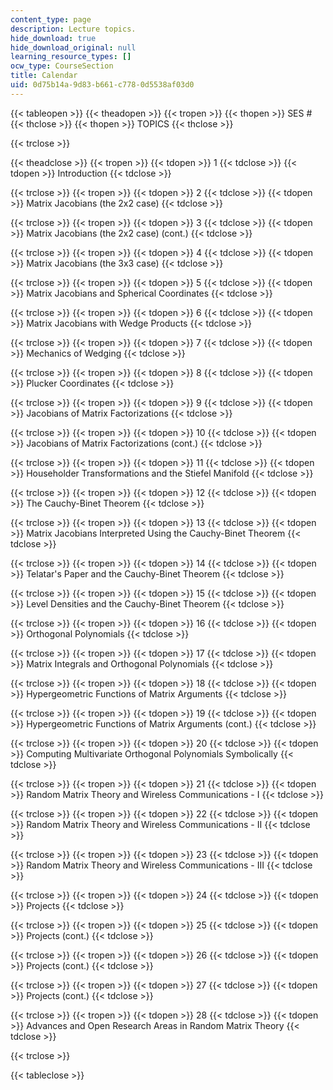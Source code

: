 ```yaml
---
content_type: page
description: Lecture topics.
hide_download: true
hide_download_original: null
learning_resource_types: []
ocw_type: CourseSection
title: Calendar
uid: 0d75b14a-9d83-b661-c778-0d5538af03d0
---
```


{{< tableopen >}}
{{< theadopen >}}
{{< tropen >}}
{{< thopen >}}
SES #
{{< thclose >}}
{{< thopen >}}
TOPICS
{{< thclose >}}

{{< trclose >}}

{{< theadclose >}}
{{< tropen >}}
{{< tdopen >}}
1
{{< tdclose >}}
{{< tdopen >}}
Introduction
{{< tdclose >}}

{{< trclose >}}
{{< tropen >}}
{{< tdopen >}}
2
{{< tdclose >}}
{{< tdopen >}}
Matrix Jacobians (the 2x2 case)
{{< tdclose >}}

{{< trclose >}}
{{< tropen >}}
{{< tdopen >}}
3
{{< tdclose >}}
{{< tdopen >}}
Matrix Jacobians (the 2x2 case) (cont.)
{{< tdclose >}}

{{< trclose >}}
{{< tropen >}}
{{< tdopen >}}
4
{{< tdclose >}}
{{< tdopen >}}
Matrix Jacobians (the 3x3 case)
{{< tdclose >}}

{{< trclose >}}
{{< tropen >}}
{{< tdopen >}}
5
{{< tdclose >}}
{{< tdopen >}}
Matrix Jacobians and Spherical Coordinates
{{< tdclose >}}

{{< trclose >}}
{{< tropen >}}
{{< tdopen >}}
6
{{< tdclose >}}
{{< tdopen >}}
Matrix Jacobians with Wedge Products
{{< tdclose >}}

{{< trclose >}}
{{< tropen >}}
{{< tdopen >}}
7
{{< tdclose >}}
{{< tdopen >}}
Mechanics of Wedging
{{< tdclose >}}

{{< trclose >}}
{{< tropen >}}
{{< tdopen >}}
8
{{< tdclose >}}
{{< tdopen >}}
Plucker Coordinates
{{< tdclose >}}

{{< trclose >}}
{{< tropen >}}
{{< tdopen >}}
9
{{< tdclose >}}
{{< tdopen >}}
Jacobians of Matrix Factorizations
{{< tdclose >}}

{{< trclose >}}
{{< tropen >}}
{{< tdopen >}}
10
{{< tdclose >}}
{{< tdopen >}}
Jacobians of Matrix Factorizations (cont.)
{{< tdclose >}}

{{< trclose >}}
{{< tropen >}}
{{< tdopen >}}
11
{{< tdclose >}}
{{< tdopen >}}
Householder Transformations and the Stiefel Manifold
{{< tdclose >}}

{{< trclose >}}
{{< tropen >}}
{{< tdopen >}}
12
{{< tdclose >}}
{{< tdopen >}}
The Cauchy-Binet Theorem
{{< tdclose >}}

{{< trclose >}}
{{< tropen >}}
{{< tdopen >}}
13
{{< tdclose >}}
{{< tdopen >}}
Matrix Jacobians Interpreted Using the Cauchy-Binet Theorem
{{< tdclose >}}

{{< trclose >}}
{{< tropen >}}
{{< tdopen >}}
14
{{< tdclose >}}
{{< tdopen >}}
Telatar's Paper and the Cauchy-Binet Theorem
{{< tdclose >}}

{{< trclose >}}
{{< tropen >}}
{{< tdopen >}}
15
{{< tdclose >}}
{{< tdopen >}}
Level Densities and the Cauchy-Binet Theorem
{{< tdclose >}}

{{< trclose >}}
{{< tropen >}}
{{< tdopen >}}
16
{{< tdclose >}}
{{< tdopen >}}
Orthogonal Polynomials
{{< tdclose >}}

{{< trclose >}}
{{< tropen >}}
{{< tdopen >}}
17
{{< tdclose >}}
{{< tdopen >}}
Matrix Integrals and Orthogonal Polynomials
{{< tdclose >}}

{{< trclose >}}
{{< tropen >}}
{{< tdopen >}}
18
{{< tdclose >}}
{{< tdopen >}}
Hypergeometric Functions of Matrix Arguments
{{< tdclose >}}

{{< trclose >}}
{{< tropen >}}
{{< tdopen >}}
19
{{< tdclose >}}
{{< tdopen >}}
Hypergeometric Functions of Matrix Arguments (cont.)
{{< tdclose >}}

{{< trclose >}}
{{< tropen >}}
{{< tdopen >}}
20
{{< tdclose >}}
{{< tdopen >}}
Computing Multivariate Orthogonal Polynomials Symbolically
{{< tdclose >}}

{{< trclose >}}
{{< tropen >}}
{{< tdopen >}}
21
{{< tdclose >}}
{{< tdopen >}}
Random Matrix Theory and Wireless Communications - I
{{< tdclose >}}

{{< trclose >}}
{{< tropen >}}
{{< tdopen >}}
22
{{< tdclose >}}
{{< tdopen >}}
Random Matrix Theory and Wireless Communications - II
{{< tdclose >}}

{{< trclose >}}
{{< tropen >}}
{{< tdopen >}}
23
{{< tdclose >}}
{{< tdopen >}}
Random Matrix Theory and Wireless Communications - III
{{< tdclose >}}

{{< trclose >}}
{{< tropen >}}
{{< tdopen >}}
24
{{< tdclose >}}
{{< tdopen >}}
Projects
{{< tdclose >}}

{{< trclose >}}
{{< tropen >}}
{{< tdopen >}}
25
{{< tdclose >}}
{{< tdopen >}}
Projects (cont.)
{{< tdclose >}}

{{< trclose >}}
{{< tropen >}}
{{< tdopen >}}
26
{{< tdclose >}}
{{< tdopen >}}
Projects (cont.)
{{< tdclose >}}

{{< trclose >}}
{{< tropen >}}
{{< tdopen >}}
27
{{< tdclose >}}
{{< tdopen >}}
Projects (cont.)
{{< tdclose >}}

{{< trclose >}}
{{< tropen >}}
{{< tdopen >}}
28
{{< tdclose >}}
{{< tdopen >}}
Advances and Open Research Areas in Random Matrix Theory
{{< tdclose >}}

{{< trclose >}}

{{< tableclose >}}